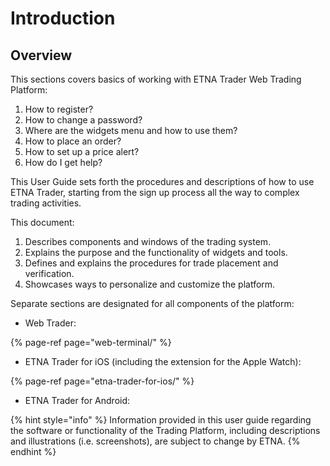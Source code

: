 # Introduction

## Overview

This sections covers basics of working with ETNA Trader Web Trading Platform:

1. How to register?
2. How to change a password?
3. Where are the widgets menu and how to use them? 
4. How to place an order? 
5. How to set up a price alert?
6. How do I get help? 

This User Guide sets forth the procedures and descriptions of how to use ETNA Trader, starting from the sign up process all the way to complex trading activities.

This document:

1. Describes components and windows of the trading system.
2. Explains the purpose and the functionality of widgets and tools.
3. Defines and explains the procedures for trade placement and verification. 
4. Showcases ways to personalize and customize the platform.

Separate sections are designated for all components of the platform:

* Web Trader:

{% page-ref page="web-terminal/" %}

* ETNA Trader for iOS \(including the extension for the Apple Watch\):

{% page-ref page="etna-trader-for-ios/" %}

* ETNA Trader for Android:

{% hint style="info" %}
Information provided in this user guide regarding the software or functionality of the Trading Platform, including descriptions and illustrations \(i.e. screenshots\), are subject to change by ETNA.
{% endhint %}

